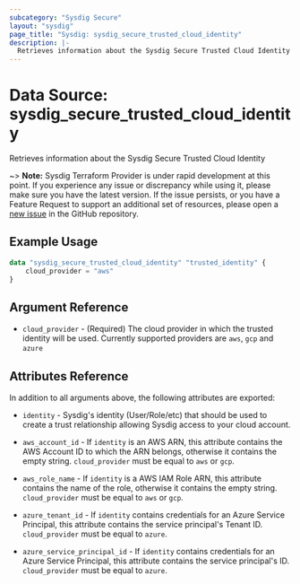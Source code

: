 ```yaml
---
subcategory: "Sysdig Secure"
layout: "sysdig"
page_title: "Sysdig: sysdig_secure_trusted_cloud_identity"
description: |-
  Retrieves information about the Sysdig Secure Trusted Cloud Identity
---
```


# Data Source: sysdig_secure_trusted_cloud_identity

Retrieves information about the Sysdig Secure Trusted Cloud Identity

~> **Note:** Sysdig Terraform Provider is under rapid development at this point. If you experience any issue or discrepancy while using it, please make sure you have the latest version. If the issue persists, or you have a Feature Request to support an additional set of resources, please open a [new issue](https://github.com/sysdiglabs/terraform-provider-sysdig/issues/new) in the GitHub repository.

## Example Usage

```terraform
data "sysdig_secure_trusted_cloud_identity" "trusted_identity" {
	cloud_provider = "aws"
}
```

## Argument Reference

* `cloud_provider` - (Required) The cloud provider in which the trusted identity will be used. Currently supported providers are `aws`, `gcp` and `azure` 


## Attributes Reference

In addition to all arguments above, the following attributes are exported:

* `identity` - Sysdig's identity (User/Role/etc) that should be used to create a trust relationship allowing Sysdig access to your cloud account.

* `aws_account_id` - If `identity` is an AWS ARN, this attribute contains the AWS Account ID to which the ARN belongs, otherwise it contains the empty string. `cloud_provider` must be equal to `aws` or `gcp`.

* `aws_role_name` - If `identity` is a AWS IAM Role ARN, this attribute contains the name of the role, otherwise it contains the empty string. `cloud_provider` must be equal to `aws` or `gcp`.

* `azure_tenant_id` - If `identity` contains credentials for an Azure Service Principal, this attribute contains the service principal's Tenant ID. `cloud_provider` must be equal to `azure`.

* `azure_service_principal_id` - If `identity` contains credentials for an Azure Service Principal, this attribute contains the service principal's ID. `cloud_provider` must be equal to `azure`.

